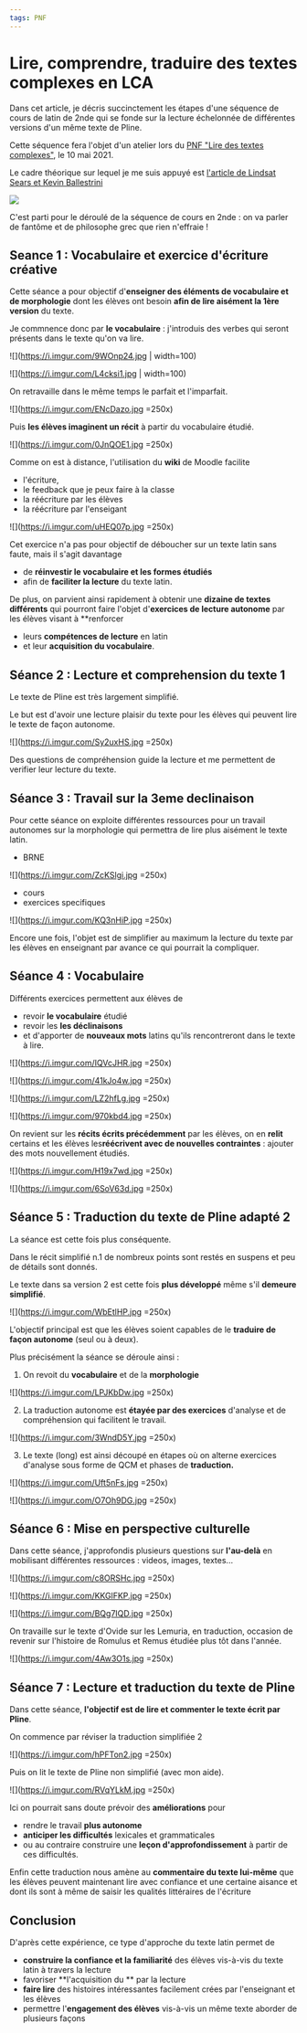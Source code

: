 ```yaml
---
tags: PNF
---
```


# Lire, comprendre, traduire des textes complexes en LCA

Dans cet article, je décris succinctement les étapes d'une séquence de cours de latin de 2nde qui se fonde sur la lecture échelonnée de différentes versions d'un même texte de Pline.

Cette séquence fera l'objet d'un atelier lors du [PNF "Lire des textes complexes"](https://eduscol.education.fr/2750/rendez-vous-des-lettres-2021-lire-et-faire-lire-des-oeuvres-litteraires-complexes), le 10 mai 2021. 

Le cadre théorique sur lequel je me suis appuyé est [l'article de Lindsat Sears et Kevin Ballestrini](https://www.cambridge.org/core/journals/journal-of-classics-teaching/article/adapting-antiquity-using-tiered-texts-to-increase-latin-reading-proficiency/AA82FBC3378B9668B574399F598F7489)

![](https://i.imgur.com/ybJnqMO.png)

C'est parti pour le déroulé de la séquence de cours en 2nde : on va parler de fantôme et de philosophe grec que rien n'effraie !

## Seance 1 : Vocabulaire et exercice d'écriture créative

Cette séance a pour objectif d'**enseigner des éléments de vocabulaire et de morphologie** dont les élèves ont besoin **afin de lire aisément la 1ère version** du texte. 

Je commnence donc par **le vocabulaire** : j'introduis des verbes qui seront présents dans le texte qu'on va lire.

![](https://i.imgur.com/9WOnp24.jpg | width=100)

![](https://i.imgur.com/L4cksi1.jpg | width=100)

On retravaille dans le même temps le parfait et l'imparfait.

![](https://i.imgur.com/ENcDazo.jpg =250x)

Puis **les élèves imaginent un récit** à partir du vocabulaire étudié.

![](https://i.imgur.com/0JnQOE1.jpg =250x)

Comme on est à distance, l'utilisation du **wiki** de Moodle facilite 
- l'écriture, 
- le feedback que je peux faire à la classe 
- la réécriture par les élèves
- la réécriture par l'enseigant

![](https://i.imgur.com/uHEQ07p.jpg =250x)

Cet exercice n'a pas pour objectif de déboucher sur un texte latin sans faute, mais il s'agit davantage 
- de **réinvestir le vocabulaire et les formes étudiés** 
- afin de **faciliter la lecture** du texte latin.

De plus, on parvient ainsi rapidement à obtenir une **dizaine de textes différents** qui pourront faire l'objet d'**exercices de lecture autonome** par les élèves visant à **renforcer 
- leurs **compétences de lecture** en latin
- et leur **acquisition du vocabulaire**.


## Séance 2 : Lecture et comprehension du texte 1

Le texte de Pline est très largement simplifié.

Le but est d'avoir une lecture plaisir du texte pour les élèves qui peuvent lire le texte de façon autonome.

![](https://i.imgur.com/Sy2uxHS.jpg =250x)

Des questions de compréhension guide la lecture et me permettent de verifier leur lecture du texte.


## Séance 3 : Travail sur la 3eme declinaison 

Pour cette séance on exploite différentes ressources pour un travail autonomes sur la morphologie qui permettra de lire plus aisément le texte latin.

- BRNE 

![](https://i.imgur.com/ZcKSlgi.jpg =250x)


- cours 
- exercices specifiques

![](https://i.imgur.com/KQ3nHiP.jpg =250x)

Encore une fois, l'objet est de simplifier au maximum la lecture du texte par les élèves en enseignant par avance ce qui pourrait la compliquer. 


## Séance 4 : Vocabulaire

Différents exercices permettent aux élèves de 
- revoir **le vocabulaire** étudié 
- revoir les **les déclinaisons** 
- et d'apporter de **nouveaux mots** latins qu'ils rencontreront dans le texte à lire. 

![](https://i.imgur.com/IQVcJHR.jpg =250x)

![](https://i.imgur.com/41kJo4w.jpg =250x)

![](https://i.imgur.com/LZ2hfLg.jpg =250x)

![](https://i.imgur.com/970kbd4.jpg =250x)


On revient sur les **récits écrits précédemment** par les élèves, on en **relit** certains et les élèves les**réécrivent avec de nouvelles contraintes** : ajouter des mots nouvellement étudiés.


![](https://i.imgur.com/H19x7wd.jpg =250x)


![](https://i.imgur.com/6SoV63d.jpg =250x)



## Séance 5 : Traduction du texte de Pline adapté 2

La séance est cette fois plus conséquente. 

Dans le récit simplifié n.1 de nombreux points sont restés en suspens et peu de détails sont donnés. 

Le texte dans sa version 2 est cette fois **plus développé** même s'il **demeure simplifié**.

![](https://i.imgur.com/WbEtlHP.jpg =250x)


L'objectif principal est que les élèves soient capables de le **traduire de façon autonome** (seul ou à deux). 

Plus précisément la séance se déroule ainsi : 

1. On revoit du **vocabulaire** et de la **morphologie** 

![](https://i.imgur.com/LPJKbDw.jpg =250x)


2. La traduction autonome est **étayée par des exercices** d'analyse et de compréhension qui facilitent le travail.

![](https://i.imgur.com/3WndD5Y.jpg =250x)


3. Le texte (long) est ainsi découpé en étapes où on alterne exercices d'analyse sous forme de QCM et phases de **traduction.**

![](https://i.imgur.com/Uft5nFs.jpg =250x)

![](https://i.imgur.com/O7Oh9DG.jpg =250x)


## Séance 6 : Mise en perspective culturelle

Dans cette séance, j'approfondis plusieurs questions sur **l'au-delà** en mobilisant différentes ressources : videos, images, textes...

![](https://i.imgur.com/c8ORSHc.jpg =250x)

![](https://i.imgur.com/KKGlFKP.jpg =250x)

![](https://i.imgur.com/BQg7IQD.jpg =250x)


On travaille sur le texte d'Ovide sur les Lemuria, en traduction, occasion de revenir sur l'histoire de Romulus et Remus étudiée plus tôt dans l'année. 

![](https://i.imgur.com/4Aw3O1s.jpg =250x)


## Séance 7 : Lecture et traduction du texte de Pline


Dans cette séance, **l'objectif est de lire et commenter le texte écrit par Pline**. 

On commence par réviser la traduction simplifiée 2

![](https://i.imgur.com/hPFTon2.jpg =250x)


Puis on lit le texte de Pline non simplifié (avec mon aide).

![](https://i.imgur.com/RVqYLkM.jpg =250x)

Ici on pourrait sans doute prévoir des **améliorations** pour 
- rendre le travail **plus autonome**
- **anticiper les difficultés** lexicales et grammaticales 
- ou au contraire construire une **leçon d'approfondissement** à partir de ces difficultés.

Enfin cette traduction nous amène au **commentaire du texte lui-même** que les élèves peuvent maintenant lire avec confiance et une certaine aisance et dont ils sont à  même de saisir les qualités littéraires de l'écriture

## Conclusion 

D'après cette expérience, ce type d'approche du texte latin permet de

- **construire la confiance et la familiarité** des élèves vis-à-vis du texte latin à travers la lecture
- favoriser **l'acquisition du ** par la lecture
- **faire lire** des histoires intéressantes facilement crées par l'enseignant et les élèves
- permettre l'**engagement des élèves** vis-à-vis un même texte aborder de plusieurs façons
